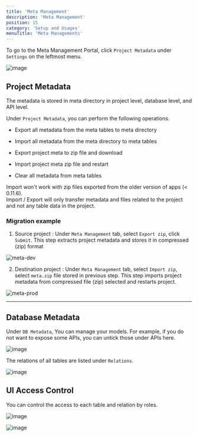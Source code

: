 ```yaml
---
title: 'Meta Management'
description: 'Meta Management'
position: 15
category: 'Setup and Usages'
menuTitle: 'Meta Managements'
---
```


To go to the Meta Management Portal, click ``Project Metadata`` under ``Settings`` on the leftmost menu.

![image](https://user-images.githubusercontent.com/35857179/126929430-1ad086a8-0611-4f39-8c7f-580637574056.png)

## Project Metadata

The metadata is stored in meta directory in project level, database level, and API level. 

Under ``Project Metadata``, you can perform the following operations.

- Export all metadata from the meta tables to meta directory
 
- Import all metadata from the meta directory to meta tables
 
- Export project meta to zip file and download
 
- Import project meta zip file and restart

- Clear all metadata from meta tables

<alert>
  Import won't work with zip files exported from the older version of apps (< 0.11.6). <br> 
  Import / Export will only transfer metadata and files related to the project and not any table data in the project.
</alert>

### Migration example
1. Source project : Under ``Meta Management`` tab, select ``Export zip``, click ``Submit``. This step extracts project metadata and stores it in compressed (zip) format  

![meta-dev](https://user-images.githubusercontent.com/86527202/130780497-89578bd0-a417-468a-92d8-88c5c07a72b0.png "Step-Export")

2. Destination project : Under ``Meta Management`` tab, select ``Import zip``, select ``meta.zip`` file stored in previous step. This step imports project metadata from compressed file (zip) selected and restarts project.  

![meta-prod](https://user-images.githubusercontent.com/86527202/130781015-3477e596-b1bc-4189-9853-bfd850157ba8.png)

---


## Database Metadata

Under ``DB Metadata``, You can manage your models. For example, if you do not want to expose some APIs, you can untick those under APIs here.

![image](https://user-images.githubusercontent.com/35857179/127611038-a10ccee5-72ca-42cf-a55b-c8268c9fbe5c.png)

The relations of all tables are listed under ``Relations``.

![image](https://user-images.githubusercontent.com/35857179/127611116-0289f739-bad7-45a0-b2bd-bfd8565f50b8.png)

## UI Access Control

You can control the access to each table and relation by roles. 

![image](https://user-images.githubusercontent.com/35857179/127611188-339de6ca-e648-47c0-a358-eee0d03ae9d0.png)

![image](https://user-images.githubusercontent.com/35857179/127611237-5c43e194-a8ba-4e33-b473-5b690a38e80d.png)
